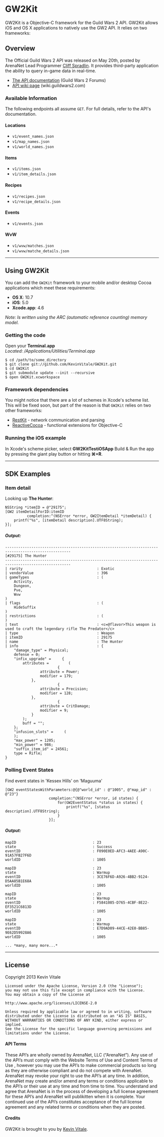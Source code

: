 # GW2Kit

GW2Kit is a Objective-C framework for the Guild Wars 2 API. GW2Kit allows iOS and OS X applications to natively use the GW2 API. It relies on two frameworks:

## Overview

The Official Guild Wars 2 API was released on May 20th, posted by ArenaNet Lead Programmer [Cliff Spradlin](https://forum-en.guildwars2.com/forum/community/api/API-Documentation/first#post2028044). It provides third-party application the ability to query in-game data in real-time. 

- [The API documentation](https://forum-en.guildwars2.com/forum/community/api/API-Documentation/first#post2028044) (Guild Wars 2 Forums)
- [API wiki page](http://wiki.guildwars2.com/wiki/API) (wiki.guildwars2.com)

### Available Information

The following endpoints all assume `GET`. For full details, refer to the API's documentation.

#### Locations

- `v1/event_names.json`
- `v1/map_names.json`
- `v1/world_names.json`

#### Items

- `v1/items.json`
- `v1/item_details.json`

#### Recipes

- `v1/recipes.json`
- `v1/recipe_details.json`

#### Events

- `v1/events.json`

#### WvW

- `v1/wvw/matches.json`
- `v1/wvw/matche_details.json`

<hr/>

## Using GW2Kit

You can add the `GW2Kit` framework to your mobile and/or desktop Cocoa applications which meet these requirements:

- **OS X**: 10.7
- **iOS**: 5.0
- **Xcode.app**: 4.6

*Note: Is written using the ARC (automatic reference counting) memory model.*

### Getting the code ###

Open your **Terminal.app**  
  *Located: /Applications/Utilities/Terminal.app*

	$ cd /path/to/some_directory
	$ git clone git://github.com/KevinVitale/GW2Kit.git
	$ cd GW2Kit
	$ git submodule update --init --recursive
	$ open GW2Kit.xcworkspace
	
	
### Framework dependencies

You might notice that there are a lot of schemes in Xcode's scheme list. This will be fixed soon, but part of the reason is that `GW2Kit` relies on two other frameworks:

- [RestKit](https://github.com/RestKit/RestKit) - network communication and parsing
- [ReactiveCocoa](https://github.com/ReactiveCocoa/ReactiveCocoa) - functional extensions for Objective-C

### Running the iOS example

In Xcode's scheme picker, select **GW2KitTestiOSApp** Build & Run the app by pressing the giant play button or hitting **⌘+R**.

<hr/>

## SDK Examples

### Item detail

Looking up __The Hunter__:

	NSString *itemID = @"29175";
	[GW2 itemDetailForID:itemID
	          completion:^(NSError *error, GW2ItemDetail *itemDetail) {
	    printf("%s", [itemDetail description].UTF8String);
	}];

##### Output:

	----------------------------------------------------------------------------------------------------
	[#29175] The Hunter
	----------------------------------------------------------------------------------------------------
	| rarity                                  : Exotic
	| vendorValue                             : 396
	| gameTypes                               : (
	    Activity,
	    Dungeon,
	    Pve,
	    Wvw
	)
	| flags                                   : (
	    HideSuffix
	)
	| restrictions                            : (
	)
	| text                                    : <c=@flavor>This weapon is used to craft the legendary rifle The Predator</c>
	| type                                    : Weapon
	| itemID                                  : 29175
	| name                                    : The Hunter
	| info                                    : {
	    "damage_type" = Physical;
	    defense = 0;
	    "infix_upgrade" =     {
	        attributes =         (
	                        {
	                attribute = Power;
	                modifier = 179;
	            },
	                        {
	                attribute = Precision;
	                modifier = 128;
	            },
	                        {
	                attribute = CritDamage;
	                modifier = 9;
	            }
	        );
	        buff = "";
	    };
	    "infusion_slots" =     (
	    );
	    "max_power" = 1205;
	    "min_power" = 986;
	    "suffix_item_id" = 24561;
	    type = Rifle;
	}
	
### Polling Event States

Find event states in 'Kessex Hills' on 'Maguuma'

	[GW2 eventStatesWithParameters:@{@"world_id" : @"1005", @"map_id" : @"23"}
	                    completion:^(NSError *error, id states) {
	                        for(GW2EventStatus *status in states) {
	                            printf("%s", [status description].UTF8String);
	                        }
	                    }];
	
##### Output:

	mapID                                   : 23
	state                                   : Success
	eventID                                 : F090E0ED-AFC3-4AEE-A90C-91A57FB27F6D
	worldID                                 : 1005

	mapID                                   : 23
	state                                   : Warmup
	eventID                                 : 3CE76F6D-A926-4BB2-9124-D5AA85B1E68A
	worldID                                 : 1005

	mapID                                   : 23
	state                                   : Warmup
	eventID                                 : F5841085-D765-4CBF-8E22-EF3521C6813D
	worldID                                 : 1005

	mapID                                   : 23
	state                                   : Warmup
	eventID                                 : E7D9AD09-44CE-42E0-BB85-9E62D59928A6
	worldID                                 : 1005

	... *many, many more...*

<hr/>

## License

Copyright 2013 Kevin Vitale

	Licensed under the Apache License, Version 2.0 (the "License");
	you may not use this file except in compliance with the License.
	You may obtain a copy of the License at

    http://www.apache.org/licenses/LICENSE-2.0

	Unless required by applicable law or agreed to in writing, software
	distributed under the License is distributed on an "AS IS" BASIS,
	WITHOUT WARRANTIES OR CONDITIONS OF ANY KIND, either express or implied.
	See the License for the specific language governing permissions and
	limitations under the License.

#### API Terms

These API’s are wholly owned by ArenaNet, LLC (“ArenaNet”). Any use of the API’s must comply with the Website Terms of Use and Content Terms of Use , however you may use the API’s to make commercial products so long as they are otherwise compliant and do not compete with ArenaNet. ArenaNet may revoke your right to use the API’s at any time. In addition, ArenaNet may create and/or amend any terms or conditions applicable to the API’s or their use at any time and from time to time. You understand and agree that ArenaNet is in the process of developing a full license agreement for these API’s and ArenaNet will publikitten when it is complete. Your continued use of the API’s constitutes acceptance of the full license agreement and any related terms or conditions when they are posted.

#### Credits

GW2Kit is brought to you by [Kevin Vitale](https://github.com/KevinVitale).